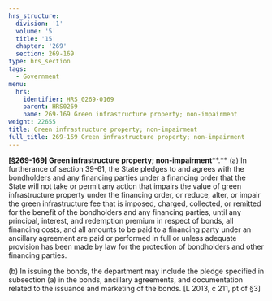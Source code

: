 ```yaml
---
hrs_structure:
  division: '1'
  volume: '5'
  title: '15'
  chapter: '269'
  section: 269-169
type: hrs_section
tags:
  - Government
menu:
  hrs:
    identifier: HRS_0269-0169
    parent: HRS0269
    name: 269-169 Green infrastructure property; non-impairment
weight: 22655
title: Green infrastructure property; non-impairment
full_title: 269-169 Green infrastructure property; non-impairment
---
```

**[§269-169] Green infrastructure property; non-impairment****.** (a) In furtherance of section 39-61, the State pledges to and agrees with the bondholders and any financing parties under a financing order that the State will not take or permit any action that impairs the value of green infrastructure property under the financing order, or reduce, alter, or impair the green infrastructure fee that is imposed, charged, collected, or remitted for the benefit of the bondholders and any financing parties, until any principal, interest, and redemption premium in respect of bonds, all financing costs, and all amounts to be paid to a financing party under an ancillary agreement are paid or performed in full or unless adequate provision has been made by law for the protection of bondholders and other financing parties.

(b) In issuing the bonds, the department may include the pledge specified in subsection (a) in the bonds, ancillary agreements, and documentation related to the issuance and marketing of the bonds. [L 2013, c 211, pt of §3]